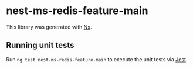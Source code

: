 # nest-ms-redis-feature-main

This library was generated with [Nx](https://nx.dev).

## Running unit tests

Run `ng test nest-ms-redis-feature-main` to execute the unit tests via [Jest](https://jestjs.io).
